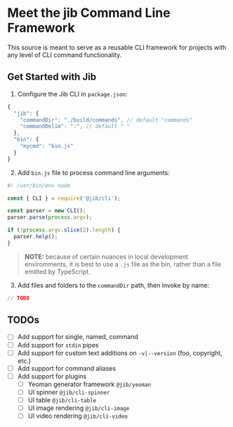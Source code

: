 # Meet the jib Command Line Framework

This source is meant to serve as a reusable CLI framework for projects with any
level of CLI command functionality.

## Get Started with Jib

1. Configure the Jib CLI in `package.json`:

```javascript
{
  "jib": {
    "commandDir": "./build/commands", // default "commands"
    "commandDelim": ":", // default " "
  },
  "bin": {
    "mycmd": "bin.js"
  }
}
```

2. Add `bin.js` file to process command line arguments:

```javascript
#! /usr/bin/env node

const { CLI } = require('@jib/cli');

const parser = new CLI();
parser.parse(process.argv);

if (!process.argv.slice(2).length) {
  parser.help();
}
```

> **NOTE:** because of certain nuances in local development enviromments, it is
best to use a `.js` file as the bin, rather than a file emitted by TypeScript.

3. Add files and folders to the `commandDir` path, then invoke by name:

```typescript
// TODO
```

## TODOs

- [ ] Add support for single, named, command
- [ ] Add support for `stdin` pipes
- [ ] Add support for custom text additions on `-v|--version` (foo, copyright, etc.)
- [ ] Add support for command aliases
- [ ] Add support for plugins
  - [ ] Yeoman generator framework `@jib/yeoman`
  - [ ] UI spinner `@jib/cli-spinner`
  - [ ] UI table `@jib/cli-table`
  - [ ] UI image rendering `@jib/cli-image`
  - [ ] UI video rendering `@jib/cli-video`